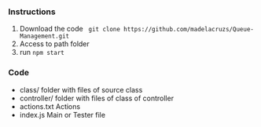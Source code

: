 ### Instructions

1. Download the code
   ` git clone https://github.com/madelacruzs/Queue-Management.git`
2. Access to path folder
3. run `npm start`

### Code

-   class/
    folder with files of source class
-   controller/
    folder with files of class of controller
-   actions.txt
    Actions
-   index.js
    Main or Tester file
